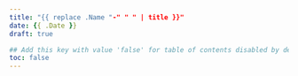 ```yaml
---
title: "{{ replace .Name "-" " " | title }}"
date: {{ .Date }}
draft: true

## Add this key with value 'false' for table of contents disabled by default
toc: false
---
```


